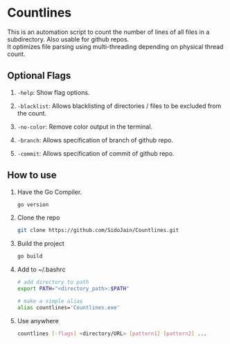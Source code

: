 # Countlines

This is an automation script to count the number of lines of all files in a subdirectory. Also usable for github repos.  
It optimizes file parsing using multi-threading depending on physical thread count.  

## Optional Flags

1. `-help`:
    Show flag options.  

2. `-blacklist`:
    Allows blacklisting of directories / files to be excluded from the count.  

3. `-no-color`:
    Remove color output in the terminal.  

4. `-branch`:
    Allows specification of branch of github repo.  

5. `-commit`:
    Allows specification of commit of github repo.  

## How to use

1. Have the Go Compiler.

    ```bash
    go version
    ```

2. Clone the repo

    ```bash
    git clone https://github.com/SidoJain/Countlines.git
    ```

3. Build the project

    ```bash
    go build
    ```

4. Add to ~/.bashrc

    ```bash
    # add directory to path
    export PATH="<directory_path>:$PATH"

    # make a simple alias
    alias countlines='Countlines.exe'
    ```

5. Use anywhere

    ```bash
    countlines [-flags] <directory/URL> [pattern1] [pattern2] ...
    ```
